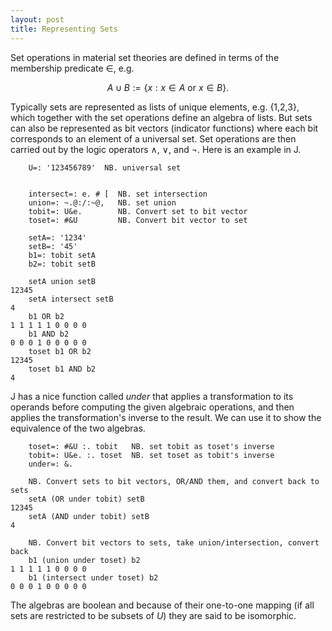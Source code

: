 ```yaml
---
layout: post
title: Representing Sets
---
```


Set operations in material set theories are defined in terms
of the membership predicate ∈, e.g.

$$A  \cup B := \{ x: x \in A \text{  or  } x \in B\}.$$

Typically sets are represented as lists of unique elements, e.g. {1,2,3},
which together with the set operations define an algebra of lists.  But sets
can also be represented as bit vectors (indicator functions) where each bit
corresponds to an element of a universal set.  Set operations are then carried
out by the logic operators $\land$, $\lor$, and $\lnot$.  Here is an example
in J.

        U=: '123456789'  NB. universal set


        intersect=: e. # [  NB. set intersection
        union=: ~.@:/:~@,   NB. set union
        tobit=: U&e.        NB. Convert set to bit vector
        toset=: #&U         NB. Convert bit vector to set

        setA=: '1234'
        setB=: '45'
        b1=: tobit setA
        b2=: tobit setB

        setA union setB
    12345
        setA intersect setB
    4
        b1 OR b2
    1 1 1 1 1 0 0 0 0
        b1 AND b2
    0 0 0 1 0 0 0 0 0
        toset b1 OR b2
    12345
        toset b1 AND b2
    4

J has a nice function called _under_ that applies a transformation to its
operands before computing the given algebraic operations, and then applies the
transformation's inverse to the result.  We can use it to show the equivalence
of the two algebras.

        toset=: #&U :. tobit   NB. set tobit as toset's inverse 
        tobit=: U&e. :. toset  NB. set toset as tobit's inverse
        under=: &.

        NB. Convert sets to bit vectors, OR/AND them, and convert back to sets
        setA (OR under tobit) setB
    12345
        setA (AND under tobit) setB
    4

        NB. Convert bit vectors to sets, take union/intersection, convert back 
        b1 (union under toset) b2
    1 1 1 1 1 0 0 0 0
        b1 (intersect under toset) b2
    0 0 0 1 0 0 0 0 0

The algebras are boolean and because of their one-to-one mapping (if all sets are
restricted to be subsets of $U$) they are said to be isomorphic.
